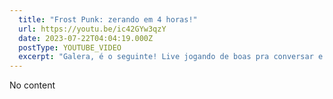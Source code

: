 ```yaml
---
  title: "Frost Punk: zerando em 4 horas!"
  url: https://youtu.be/ic42GYw3qzY
  date: 2023-07-22T04:04:19.000Z
  postType: YOUTUBE_VIDEO
  excerpt: "Galera, é o seguinte! Live jogando de boas pra conversar e trocar ideias"
---
```

  
  No content
  